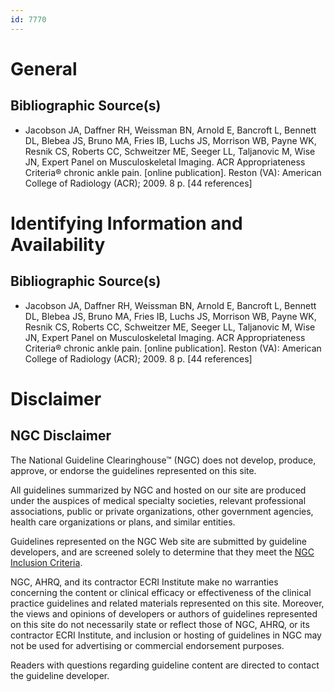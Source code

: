 ```yaml
---
id: 7770
---
```


# General

## Bibliographic Source(s)

- Jacobson JA, Daffner RH, Weissman BN, Arnold E, Bancroft L, Bennett DL, Blebea JS, Bruno MA, Fries IB, Luchs JS, Morrison WB, Payne WK, Resnik CS, Roberts CC, Schweitzer ME, Seeger LL, Taljanovic M, Wise JN, Expert Panel on Musculoskeletal Imaging. ACR Appropriateness Criteria® chronic ankle pain. [online publication]. Reston (VA): American College of Radiology (ACR); 2009. 8 p. [44 references]

# Identifying Information and Availability

## Bibliographic Source(s)

- Jacobson JA, Daffner RH, Weissman BN, Arnold E, Bancroft L, Bennett DL, Blebea JS, Bruno MA, Fries IB, Luchs JS, Morrison WB, Payne WK, Resnik CS, Roberts CC, Schweitzer ME, Seeger LL, Taljanovic M, Wise JN, Expert Panel on Musculoskeletal Imaging. ACR Appropriateness Criteria® chronic ankle pain. [online publication]. Reston (VA): American College of Radiology (ACR); 2009. 8 p. [44 references]

# Disclaimer

## NGC Disclaimer

The National Guideline Clearinghouse™ (NGC) does not develop, produce, approve, or endorse the guidelines represented on this site.

All guidelines summarized by NGC and hosted on our site are produced under the auspices of medical specialty societies, relevant professional associations, public or private organizations, other government agencies, health care organizations or plans, and similar entities.

Guidelines represented on the NGC Web site are submitted by guideline developers, and are screened solely to determine that they meet the [NGC Inclusion Criteria](/help-and-about/summaries/inclusion-criteria).

NGC, AHRQ, and its contractor ECRI Institute make no warranties concerning the content or clinical efficacy or effectiveness of the clinical practice guidelines and related materials represented on this site. Moreover, the views and opinions of developers or authors of guidelines represented on this site do not necessarily state or reflect those of NGC, AHRQ, or its contractor ECRI Institute, and inclusion or hosting of guidelines in NGC may not be used for advertising or commercial endorsement purposes.

Readers with questions regarding guideline content are directed to contact the guideline developer.

